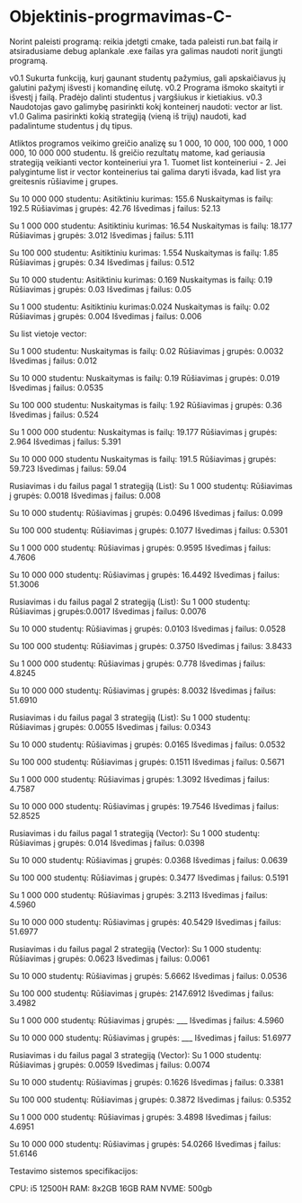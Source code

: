# Objektinis-progrmavimas-C-
Norint paleisti programą: reikia įdetgti cmake, tada paleisti run.bat failą ir atsiradusiame debug aplankale .exe failas yra galimas naudoti norit įjungti programą.

v0.1 Sukurta funkciją, kurį gaunant studentų pažymius, gali apskaičiavus jų galutini pažymį išvesti į komandinę eilutę.
v0.2 Programa išmoko skaityti ir išvestį į failą. Pradėjo dalinti studentus į vargšiukus ir kietiakius.
v0.3 Naudotojas gavo galimybę pasirinkti kokį konteinerį naudoti: vector ar list.
v1.0 Galima pasirinkti kokią strategiją (vieną iš trijų) naudoti, kad padalintume studentus į dų tipus.


Atliktos programos veikimo greičio analizę su 1 000, 10 000, 100 000, 1 000 000, 10 000 000 studentu.
Iš greičio rezultatų matome, kad geriausia strategiją veikianti vector konteineriui yra 1.
Tuomet list konteineriui - 2.
Jei palygintume list ir vector konteinerius tai galima daryti išvada, kad  list yra greitesnis rūšiavime į grupes.

Su 10 000 000 studentu:
Asitiktiniu kurimas: 155.6
Nuskaitymas is failų: 192.5
Rūšiavimas į grupės: 42.76
Išvedimas į failus: 52.13

Su 1 000 000 studentu:
Asitiktiniu kurimas: 16.54
Nuskaitymas is failų: 18.177
Rūšiavimas į grupės: 3.012
Išvedimas į failus: 5.111

Su 100 000 studentu:
Asitiktiniu kurimas: 1.554
Nuskaitymas is failų: 1.85
Rūšiavimas į grupės: 0.34
Išvedimas į failus: 0.512

Su 10 000 studentu:
Asitiktiniu kurimas: 0.169
Nuskaitymas is failų: 0.19
Rūšiavimas į grupės: 0.03
Išvedimas į failus: 0.05

Su 1 000 studentu:
Asitiktiniu kurimas:0.024
Nuskaitymas is failų: 0.02
Rūšiavimas į grupės: 0.004
Išvedimas į failus: 0.006



Su list vietoje vector:

Su 1 000 studentu:
Nuskaitymas is failų: 0.02
Rūšiavimas į grupės: 0.0032
Išvedimas į failus: 0.012

Su 10 000 studentu:
Nuskaitymas is failų: 0.19
Rūšiavimas į grupės: 0.019
Išvedimas į failus: 0.0535

Su 100 000 studentu:
Nuskaitymas is failų: 1.92
Rūšiavimas į grupės: 0.36
Išvedimas į failus: 0.524

Su 1 000 000 studentu:
Nuskaitymas is failų: 19.177
Rūšiavimas į grupės: 2.964
Išvedimas į failus: 5.391

Su 10 000 000 studentu
Nuskaitymas is failų: 191.5
Rūšiavimas į grupės: 59.723
Išvedimas į failus: 59.04



Rusiavimas i du failus pagal 1 strategiją (List):
Su 1 000 studentų:
Rūšiavimas į grupės: 0.0018
Išvedimas į failus: 0.008

Su 10 000 studentų:
Rūšiavimas į grupės: 0.0496
Išvedimas į failus: 0.099

Su 100 000 studentų:
Rūšiavimas į grupės: 0.1077
Išvedimas į failus: 0.5301

Su 1 000 000 studentų:
Rūšiavimas į grupės: 0.9595
Išvedimas į failus: 4.7606

Su 10 000 000 studentų:
Rūšiavimas į grupės: 16.4492
Išvedimas į failus: 51.3006



Rusiavimas i du failus pagal 2 strategiją (List):
Su 1 000 studentų:
Rūšiavimas į grupės:0.0017
Išvedimas į failus: 0.0076

Su 10 000 studentų:
Rūšiavimas į grupės: 0.0103
Išvedimas į failus: 0.0528

Su 100 000 studentų:
Rūšiavimas į grupės:  0.3750
Išvedimas į failus: 3.8433

Su 1 000 000 studentų:
Rūšiavimas į grupės: 0.778
Išvedimas į failus: 4.8245

Su 10 000 000 studentų:
Rūšiavimas į grupės: 8.0032
Išvedimas į failus: 51.6910


Rusiavimas i du failus pagal 3 strategiją (List):
Su 1 000 studentų:
Rūšiavimas į grupės: 0.0055
Išvedimas į failus: 0.0343


Su 10 000 studentų:
Rūšiavimas į grupės: 0.0165
Išvedimas į failus: 0.0532

Su 100 000 studentų:
Rūšiavimas į grupės: 0.1511
Išvedimas į failus: 0.5671

Su 1 000 000 studentų:
Rūšiavimas į grupės: 1.3092
Išvedimas į failus: 4.7587

Su 10 000 000 studentų:
Rūšiavimas į grupės: 19.7546
Išvedimas į failus: 52.8525

Rusiavimas i du failus pagal 1 strategiją (Vector):
Su 1 000 studentų:
Rūšiavimas į grupės: 0.014
Išvedimas į failus: 0.0398


Su 10 000 studentų:
Rūšiavimas į grupės: 0.0368
Išvedimas į failus: 0.0639

Su 100 000 studentų:
Rūšiavimas į grupės: 0.3477
Išvedimas į failus: 0.5191

Su 1 000 000 studentų:
Rūšiavimas į grupės: 3.2113
Išvedimas į failus: 4.5960

Su 10 000 000 studentų:
Rūšiavimas į grupės: 40.5429
Išvedimas į failus: 51.6977


Rusiavimas i du failus pagal 2 strategiją (Vector):
Su 1 000 studentų:
Rūšiavimas į grupės: 0.0623
Išvedimas į failus: 0.0061


Su 10 000 studentų:
Rūšiavimas į grupės: 5.6662
Išvedimas į failus: 0.0536

Su 100 000 studentų:
Rūšiavimas į grupės: 2147.6912
Išvedimas į failus: 3.4982

Su 1 000 000 studentų:
Rūšiavimas į grupės: ___
Išvedimas į failus: 4.5960

Su 10 000 000 studentų:
Rūšiavimas į grupės: ___
Išvedimas į failus: 51.6977


Rusiavimas i du failus pagal 3 strategiją (Vector):
Su 1 000 studentų:
Rūšiavimas į grupės: 0.0059
Išvedimas į failus: 0.0074


Su 10 000 studentų:
Rūšiavimas į grupės: 0.1626
Išvedimas į failus: 0.3381

Su 100 000 studentų:
Rūšiavimas į grupės: 0.3872
Išvedimas į failus: 0.5352

Su 1 000 000 studentų:
Rūšiavimas į grupės: 3.4898
Išvedimas į failus: 4.6951

Su 10 000 000 studentų:
Rūšiavimas į grupės: 54.0266
Išvedimas į failus: 51.6146

Testavimo sistemos specifikacijos:

CPU: i5 12500H
RAM: 8x2GB  16GB RAM 
NVME: 500gb

